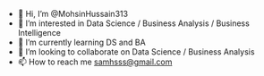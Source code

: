 - 👋 Hi, I’m @MohsinHussain313
- 👀 I’m interested in Data Science / Business Analysis / Business Intelligence
- 🌱 I’m currently learning DS and BA
- 💞️ I’m looking to collaborate on  Data Science / Business Analysis
- 📫 How to reach me samhsss@gmail.com

<!---
MohsinHussain313/MohsinHussain313 is a ✨ special ✨ repository because its `README.md` (this file) appears on your GitHub profile.
You can click the Preview link to take a look at your changes.
--->
